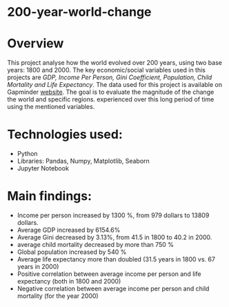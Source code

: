 # 200-year-world-change

# Overview
This project analyse how the world evolved over 200 years, using two base years: 1800 and 2000. The key economic/social variables used in this projects are _GDP, Income Per Person, Gini Coefficient, Population, Child Mortality and Life Expectancy_. The data used for this project is available on Gapminder [website](https://www.gapminder.org/data/). The goal is to evaluate the magnitude of the change the world and specific regions. experienced over this long period of time using the mentioned variables.

# Technologies used:
- Python
- Libraries: Pandas, Numpy, Matplotlib, Seaborn
- Jupyter Notebook

# Main findings:
- Income per person increased by 1300 %, from 979 dollars to 13809 dollars.
- Average GDP increased by 6154.6%
- Average Gini decreased by 3.13%, from 41.5 in 1800 to 40.2 in 2000.
- average child mortality decreased by more than 750 %
- Global population increased by 540 %
- Average life expectancy more than doubled (31.5 years in 1800 vs. 67 years in 2000)
- Positive correlation between average income per person and life expectancy (both in 1800 and 2000)
- Negative correlation between average income per person and child mortality (for the year 2000)
